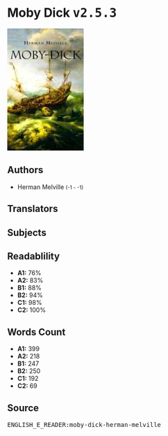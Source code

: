 # Moby Dick <kbd>v2.5.3</kbd>

![](./cover.medium.jpg "")

## Authors


 - Herman Melville <small>(-1 - -1)</small>

## Translators



## Subjects



## Readablility


 - **A1:** 76%
 - **A2:** 83%
 - **B1:** 88%
 - **B2:** 94%
 - **C1:** 98%
 - **C2:** 100%

## Words Count


 - **A1:** 399
 - **A2:** 218
 - **B1:** 247
 - **B2:** 250
 - **C1:** 192
 - **C2:** 69

## Source


<kbd>ENGLISH_E_READER:moby-dick-herman-melville</kbd>
